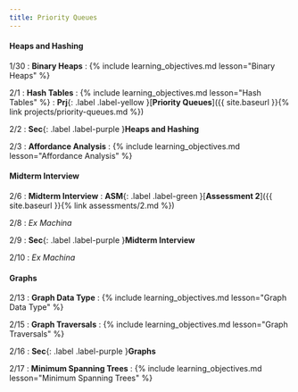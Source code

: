 ```yaml
---
title: Priority Queues
---
```


#### Heaps and Hashing

1/30
: **Binary Heaps**
: {% include learning_objectives.md lesson="Binary Heaps" %}

2/1
: **Hash Tables**
: {% include learning_objectives.md lesson="Hash Tables" %}
: **Prj**{: .label .label-yellow }[**Priority Queues**]({{ site.baseurl }}{% link projects/priority-queues.md %})

2/2
: **Sec**{: .label .label-purple }**Heaps and Hashing**

2/3
: **Affordance Analysis**
: {% include learning_objectives.md lesson="Affordance Analysis" %}

#### Midterm Interview

2/6
: **Midterm Interview**
: **ASM**{: .label .label-green }[**Assessment 2**]({{ site.baseurl }}{% link assessments/2.md %})

2/8
: *Ex Machina*

2/9
: **Sec**{: .label .label-purple }**Midterm Interview**

2/10
: *Ex Machina*

#### Graphs

2/13
: **Graph Data Type**
: {% include learning_objectives.md lesson="Graph Data Type" %}

2/15
: **Graph Traversals**
: {% include learning_objectives.md lesson="Graph Traversals" %}

2/16
: **Sec**{: .label .label-purple }**Graphs**

2/17
: **Minimum Spanning Trees**
: {% include learning_objectives.md lesson="Minimum Spanning Trees" %}
